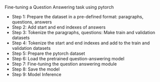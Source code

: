Fine-tuning a Question Answering task using pytorch
- Step 1: Prepare the dataset in a pre-defined format: paragraphs, questions, answers
- Step 2: Add start and end indexes of answers
- Step 3: Tokenize the paragraphs, questions: Make train and validation datasets
- Step 4: Tokenize the start and end indexes and add to the train and validation datasets
- Step 5: Prepare the pytorch dataset
- Step 6: Load the pretrained question-answering model
- Step 7: Fine-tuning the question answering module
- Step 8: Save the model
- Step 9: Model Inference